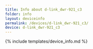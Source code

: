 ```yaml
---
title: Info about d-link_dwr-921_c3
folder: info
layout: deviceinfo
permalink: /devices/d-link_dwr-921_c3/
device: d-link_dwr-921_c3
---
```

{% include templates/device_info.md %}
